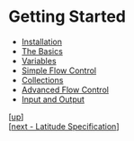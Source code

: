 
# Getting Started

 * [Installation](installing.md)
 * [The Basics](basics.md)
 * [Variables](vars.md)
 * [Simple Flow Control](flow.md)
 * [Collections](arrays.md)
 * [Advanced Flow Control](cont.md)
 * [Input and Output](io.md)

[[up](..)]
<br/>[[next - Latitude Specification](../spec/)]
